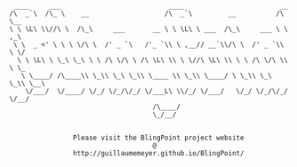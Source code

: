 	 ____     ___                           ____                        __      
	/\  _`\  /\_ \    __                   /\  _`\         __          /\ \__   
	\ \ \L\ \\//\ \  /\_\     ___       __ \ \ \L\ \ ___  /\_\     ___ \ \ ,_\  
	 \ \  _ <' \ \ \ \/\ \  /' _ `\   /'_ `\\ \ ,__// __`\\/\ \  /' _ `\\ \ \/  
	  \ \ \L\ \ \_\ \_\ \ \ /\ \/\ \ /\ \L\ \\ \ \//\ \L\ \\ \ \ /\ \/\ \\ \ \_ 
	   \ \____/ /\____\\ \_\\ \_\ \_\\ \____ \\ \_\\ \____/ \ \_\\ \_\ \_\\ \__\
	    \/___/  \/____/ \/_/ \/_/\/_/ \/___L\ \\/_/ \/___/   \/_/ \/_/\/_/ \/__/
	                                    /\____/                                 
	                                    \_/__/       


					Please visit the BlingPoint project website
										@
					http://guillaumemeyer.github.io/BlingPoint/
